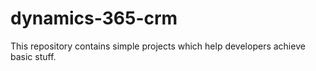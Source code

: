 # dynamics-365-crm
This repository contains simple projects which help developers achieve basic stuff.
